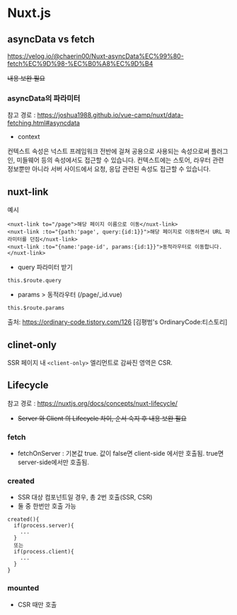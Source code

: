 # Nuxt.js

## asyncData vs fetch

https://velog.io/@chaerin00/Nuxt-asyncData%EC%99%80-fetch%EC%9D%98-%EC%B0%A8%EC%9D%B4

~~내용 보완 필요~~

### asyncData의 파라미터

참고 경로 : https://joshua1988.github.io/vue-camp/nuxt/data-fetching.html#asyncdata

* context

컨텍스트 속성은 넉스트 프레임워크 전반에 걸쳐 공용으로 사용되는 속성으로써 플러그인, 미들웨어 등의 속성에서도 접근할 수 있습니다. 컨텍스트에는 스토어, 라우터 관련 정보뿐만 아니라 서버 사이드에서 요청, 응답 관련된 속성도 접근할 수 있습니다.

## nuxt-link

예시
~~~
<nuxt-link to="/page">해당 페이지 이름으로 이동</nuxt-link>
<nuxt-link :to="{path:'page', query:{id:1}}">해당 페이지로 이동하면서 URL 파라미터를 던짐</nuxt-link>
<nuxt-link :to="{name:'page-id', params:{id:1}}">동적라우터로 이동합니다.</nuxt-link>
~~~
* query 파라미터 받기
~~~
this.$route.query
~~~

* params > 동적라우터 (/page/_id.vue)
~~~
this.$route.params
~~~

출처: https://ordinary-code.tistory.com/126 [김평범's OrdinaryCode:티스토리]


## clinet-only
SSR 페이지 내 `<client-only>` 엘리먼트로 감싸진 영역은 CSR.


## Lifecycle

참고 경로 : https://nuxtjs.org/docs/concepts/nuxt-lifecycle/

* ~~Server 와 Client 의 Lifecycle 차이, 순서 숙지 후 내용 보완 필요~~

### fetch
* fetchOnServer : 기본값 true. 값이 false면 client-side 에서만 호출됨. true면 server-side에서만 호출됨.

### created
* SSR 대상 컴포넌트일 경우, 총 2번 호출(SSR, CSR)
* 둘 중 한번만 호출 가능
```
created(){
  if(process.server){
    ...
  }
  또는
  if(process.client){
    ...
  }
}
```

### mounted
* CSR 때만 호출


